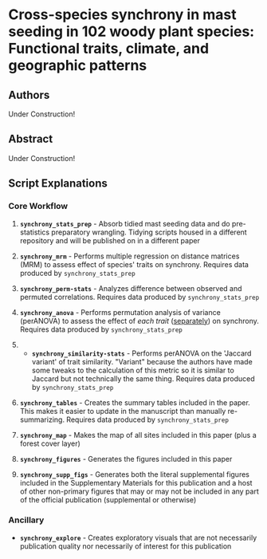# Cross-species synchrony in mast seeding in 102 woody plant species: Functional traits, climate, and geographic patterns

## Authors

Under Construction!

## Abstract

Under Construction!

## Script Explanations

### Core Workflow

1. **`synchrony_stats_prep`** - Absorb tidied mast seeding data and do pre-statistics preparatory wrangling. Tidying scripts housed in a different repository and will be published on in a different paper

2. **`synchrony_mrm`** - Performs multiple regression on distance matrices (MRM) to assess effect of species' traits on synchrony. Requires data produced by `synchrony_stats_prep`

3. **`synchrony_perm-stats`** - Analyzes difference between observed and permuted correlations. Requires data produced by `synchrony_stats_prep`

4. **`synchrony_anova`** - Performs permutation analysis of variance (perANOVA) to assess the effect of _each trait_ (<u>separately</u>) on synchrony. Requires data produced by `synchrony_stats_prep`

5. - **`synchrony_similarity-stats`** - Performs perANOVA on the 'Jaccard variant' of trait similarity. "Variant" because the authors have made some tweaks to the calculation of this metric so it is similar to Jaccard but not technically the same thing. Requires data produced by `synchrony_stats_prep`

6. **`synchrony_tables`** - Creates the summary tables included in the paper. This makes it easier to update in the manuscript than manually re-summarizing. Requires data produced by `synchrony_stats_prep`

7. **`synchrony_map`** - Makes the map of all sites included in this paper (plus a forest cover layer)

8. **`synchrony_figures`** - Generates the figures included in this paper

9. **`synchrony_supp_figs`** - Generates both the literal supplemental figures included in the Supplementary Materials for this publication and a host of other non-primary figures that may or may not be included in any part of the official publication (supplemental or otherwise)

### Ancillary

- **`synchrony_explore`** - Creates exploratory visuals that are not necessarily publication quality nor necessarily of interest for this publication
